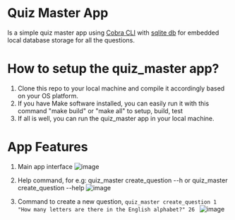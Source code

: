 # Quiz Master App
Is a simple quiz master app using [Cobra CLI](https://github.com/spf13/cobra) with [sqlite db](https://www.sqlite.org/index.html) for embedded local database storage for all the questions.

# How to setup the quiz_master app?
1. Clone this repo to your local machine and compile it accordingly based on your OS platform.
2. If you have Make software installed, you can easily run it with this command "make build" or "make all" to setup, build, test
3. If all is well, you can run the quiz_master app in your local machine.

# App Features
1. Main app interface
![image](https://user-images.githubusercontent.com/58651329/149918286-038a8fa5-6f71-4608-a717-9d92e1d0ae21.png)

2. Help command, for e.g: quiz_master create_question --h or quiz_master create_question --help
![image](https://user-images.githubusercontent.com/58651329/149918199-a27b2fa8-7f9f-4c52-8efa-72cb5218f894.png)

3. Command to create a new question, ```quiz_master create_question 1 "How many letters are there in the English alphabet?" 26 ```
![image](https://user-images.githubusercontent.com/58651329/149918050-9fb9e6e0-db90-4e12-8634-3c0105f27cc4.png)


